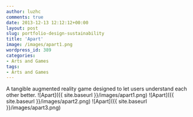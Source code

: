 ```yaml
---
author: luzhc
comments: true
date: 2013-12-13 12:12:12+00:00
layout: post
slug: portfolio-design-sustainability
title: 'Apart'
image: /images/apart1.png
wordpress_id: 389
categories:
- Arts and Games
tags:
- Arts and Games
---
```


A tangible augmented reality game designed to let users understand each other better.
![Apart]({{ site.baseurl }}/images/apart1.png)
![Apart]({{ site.baseurl }}/images/apart2.png)
![Apart]({{ site.baseurl }}/images/apart3.png)
